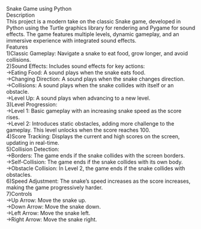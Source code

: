 Snake Game using Python  
Description  
This project is a modern take on the classic Snake game, developed in Python using the Turtle graphics library for rendering and Pygame for sound effects. The game features multiple levels, dynamic gameplay, and an immersive experience with integrated sound effects.  
Features  
1)Classic Gameplay: Navigate a snake to eat food, grow longer, and avoid collisions.  
2)Sound Effects: Includes sound effects for key actions:  
->Eating Food: A sound plays when the snake eats food.  
->Changing Direction: A sound plays when the snake changes direction.  
->Collisions: A sound plays when the snake collides with itself or an obstacle.  
->Level Up: A sound plays when advancing to a new level.  
3)Level Progression:  
->Level 1: Basic gameplay with an increasing snake speed as the score rises.  
->Level 2: Introduces static obstacles, adding more challenge to the gameplay. This level unlocks when the score reaches 100.  
4)Score Tracking: Displays the current and high scores on the screen, updating in real-time.  
5)Collision Detection:  
->Borders: The game ends if the snake collides with the screen borders.  
->Self-Collision: The game ends if the snake collides with its own body.  
->Obstacle Collision: In Level 2, the game ends if the snake collides with obstacles.  
6)Speed Adjustment: The snake’s speed increases as the score increases, making the game progressively harder.  
7)Controls  
->Up Arrow: Move the snake up.  
->Down Arrow: Move the snake down.  
->Left Arrow: Move the snake left.  
->Right Arrow: Move the snake right.  
  
